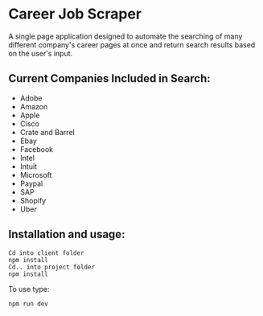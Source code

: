 # Career Job Scraper

A single page application designed to automate the searching of many different company's career pages at once and return search results based on the user's input. 

## Current Companies Included in Search:

- Adobe
- Amazon
- Apple
- Cisco
- Crate and Barrel
- Ebay
- Facebook
- Intel
- Intuit
- Microsoft
- Paypal
- SAP
- Shopify
- Uber

## Installation and usage:

```
Cd into client folder
npm install
Cd.. into project folder
npm install
```

To use type:
```
npm run dev
```